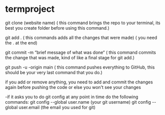 # termproject

git clone (website name) 
  ( this command brings the repo to your terminal, its best you create folder before using this command.)

git add . 
  ( this commands adds all the changes that were made) ( you need the . at the end)

git commit -m “brief message of what was done“ 
  ( this command commits the change that was made, kind of like a final stage for git add.)

git push -u -origin main 
  ( this command pushes everything to GitHub, this should be your very last command that you do.)


if you add or remove anything, you need to add and commit the changes again before pushing the code or else you won't see your changes


-if it asks you to do git config at any point in time do the following commands:
git config --global user.name (your git username)
git config --global user.email (the email you used for git)
